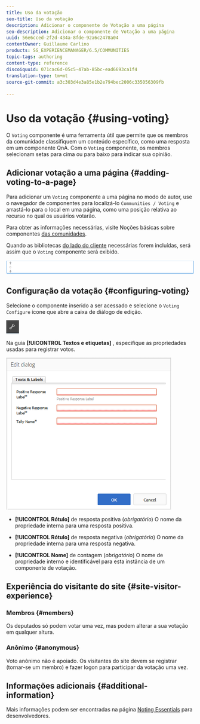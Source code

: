 ```yaml
---
title: Uso da votação
seo-title: Uso da votação
description: Adicionar o componente de Votação a uma página
seo-description: Adicionar o componente de Votação a uma página
uuid: 56e6cced-2f2d-434a-8fde-92a6c2478a04
contentOwner: Guillaume Carlino
products: SG_EXPERIENCEMANAGER/6.5/COMMUNITIES
topic-tags: authoring
content-type: reference
discoiquuid: 071cac6d-05c5-47ab-85bc-ead6693ca1f4
translation-type: tm+mt
source-git-commit: a3c303d4e3a85e1b2e794bec2006c335056309fb

---
```



# Uso da votação {#using-voting}

O `Voting` componente é uma ferramenta útil que permite que os membros da comunidade classifiquem um conteúdo específico, como uma resposta em um componente QnA. Com o `Voting` componente, os membros selecionam setas para cima ou para baixo para indicar sua opinião.

## Adicionar votação a uma página {#adding-voting-to-a-page}

Para adicionar um `Voting` componente a uma página no modo de autor, use o navegador de componentes para localizá-lo `Communities / Voting` e arrastá-lo para o local em uma página, como uma posição relativa ao recurso no qual os usuários votarão.

Para obter as informações necessárias, visite Noções básicas sobre componentes [das comunidades](basics.md).

Quando as bibliotecas [do lado do cliente](essentials-voting.md#essentials-for-client-side) necessárias forem incluídas, será assim que o `Voting` componente será exibido.

![chlimage_1-307](assets/chlimage_1-307.png)

## Configuração da votação {#configuring-voting}

Selecione o componente inserido a ser acessado e selecione o `Voting` `Configure` ícone que abre a caixa de diálogo de edição.

![chlimage_1-308](assets/chlimage_1-308.png)

Na guia **[!UICONTROL Textos e etiquetas]** , especifique as propriedades usadas para registrar votos.

![chlimage_1-309](assets/chlimage_1-309.png)

* **[!UICONTROL Rótulo]** de resposta positiva (*obrigatório*) O nome da propriedade interna para uma resposta positiva.

* **[!UICONTROL Rótulo]** de resposta negativa (*obrigatório*) O nome da propriedade interna para uma resposta negativa.

* **[!UICONTROL Nome]** de contagem (*obrigatório*) O nome de propriedade interno e identificável para esta instância de um componente de votação.

## Experiência do visitante do site {#site-visitor-experience}

### Membros {#members}

Os deputados só podem votar uma vez, mas podem alterar a sua votação em qualquer altura.

### Anônimo {#anonymous}

Voto anônimo não é apoiado. Os visitantes do site devem se registrar (tornar-se um membro) e fazer logon para participar da votação uma vez.

## Informações adicionais {#additional-information}

Mais informações podem ser encontradas na página [Noting Essentials](essentials-voting.md) para desenvolvedores.
